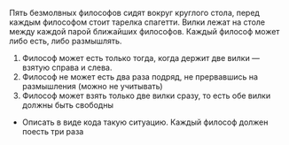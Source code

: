 Пять безмолвных философов сидят вокруг круглого стола, перед каждым философом стоит тарелка спагетти.
Вилки лежат на столе между каждой парой ближайших философов.
Каждый философ может либо есть, либо размышлять.
1. Философ может есть только тогда, когда держит две вилки — взятую справа и слева.
2. Философ не может есть два раза подряд, не прервавшись на размышления (можно не учитывать)
3. Философ может взять только две вилки сразу, то есть обе вилки должны быть свободны

- Описать в виде кода такую ситуацию. Каждый философ должен поесть три раза